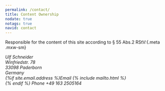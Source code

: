 ```yaml
---
permalink: /contact/
title: Content Ownership
nodate: true
notags: true
navid: contact
---
```

Responsible for the content of this site according to § 55 Abs.2 RStV:{.meta .mxw-sm}

<address class="mrt meta">
Ulf Schneider<br>
Winfriedstr. 78<br>
33098 Paderborn<br>
Germany<br>
{%if site.email.address %}Email {% include mailto.html %}<br>{% endif %}
Phone +49 163 2505164
</address>
